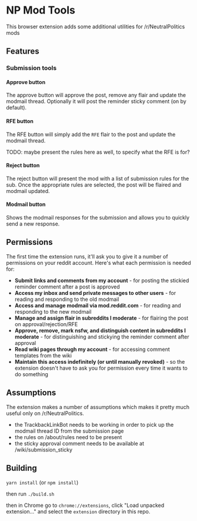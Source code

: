 # NP Mod Tools

This browser extension adds some additional utilities for /r/NeutralPolitics mods

## Features

### Submission tools

#### Approve button
The approve button will approve the post, remove any flair and update the modmail thread. Optionally it will post the reminder sticky comment (on by default).

#### RFE button
The RFE button will simply add the `RFE` flair to the post and update the modmail thread.

TODO: maybe present the rules here as well, to specify what the RFE is for?

#### Reject button
The reject button will present the mod with a list of submission rules for the sub. Once the appropriate rules are selected, the post will be flaired and modmail updated.

#### Modmail button
Shows the modmail responses for the submission and allows you to quickly send a new response.

## Permissions
The first time the extension runs, it'll ask you to give it a number of permissions on your reddit account. Here's what each permission is needed for:

  - **Submit links and comments from my account** - for posting the stickied reminder comment after a post is approved
  - **Access my inbox and send private messages to other users** - for reading and responding to the old modmail
  - **Access and manage modmail via mod.reddit.com** - for reading and responding to the new modmail
  - **Manage and assign flair in subreddits I moderate** - for flairing the post on approval/rejection/RFE
  - **Approve, remove, mark nsfw, and distinguish content in subreddits I moderate** - for distinguishing and stickying the reminder comment after approval
  - **Read wiki pages through my account** - for accessing comment templates from the wiki
  - **Maintain this access indefinitely (or until manually revoked)** - so the extension doesn't have to ask you for permission every time it wants to do something

## Assumptions

The extension makes a number of assumptions which makes it pretty much useful only on /r/NeutralPolitics.

  - the TrackbackLinkBot needs to be working in order to pick up the modmail thread ID from the submission page
  - the rules on /about/rules need to be present
  - the sticky approval comment needs to be available at /wiki/submission_sticky

## Building

`yarn install` (or `npm install`)

then run `./build.sh`

then in Chrome go to `chrome://extensions`, click "Load unpacked extension..." and select the `extension` directory in this repo.
